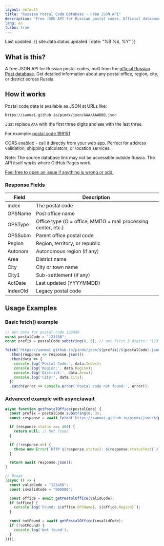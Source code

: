 ```yaml
---
layout: default
title: "Russian Postal Code Database - Free JSON API"
description: "Free JSON API for Russian postal codes. Official database from Russian Post with coverage of all regions, cities, and postal offices."
lang: en
turbo: true
---
```


Last updated: {{ site.data.status.updated | date: "%B %d, %Y" }}

## What is this?

A free JSON API for Russian postal codes, built from the [official Russian Post database](https://www.pochta.ru/support/database/ops). Get detailed information about any postal office, region, city, or district across Russia.

## How it works

Postal code data is available as JSON at URLs like:

```
https://sanmai.github.io/pindx/json/AAA/AAABBB.json
```

Just replace `AAA` with the first three digits and `BBB` with the last three.

<span id="example-json">For example: [postal code 199151](https://sanmai.github.io/pindx/json/199/199151.json)</span>

<script src="{{ site.url }}{{ site.baseurl }}/assets/js/pindx.js"></script>

CORS enabled - call it directly from your web app. Perfect for address validation, shipping calculators, or location services.

Note: The source database link may not be accessible outside Russia. The API itself works where GitHub Pages work.

[Feel free to open an issue if anything is wrong or odd.](https://github.com/sanmai/pindx/issues/new)

### Response Fields

| Field | Description |
| ---- | ---- |
| Index | The postal code |
| OPSName | Post office name |
| OPSType | Office type (О = office, ММПО = mail processing center, etc.) |
| OPSSubm | Parent office postal code |
| Region | Region, territory, or republic |
| Autonom | Autonomous region (if any) |
| Area | District name |
| City | City or town name |
| City1 | Sub-settlement (if any) |
| ActDate | Last updated (YYYYMMDD) |
| IndexOld | Legacy postal code |

## Usage Examples

### Basic fetch() example

<div id="fetch-example" markdown="1">

```javascript
// Get data for postal code 123456
const postalCode = "123456";
const prefix = postalCode.substring(0, 3); // get first 3 digits: "123"

fetch(`https://sanmai.github.io/pindx/json/${prefix}/${postalCode}.json`)
  .then(response => response.json())
  .then(data => {
    console.log('Postal Code:', data.Index);
    console.log('Region:', data.Region);
    console.log('District:', data.Area);
    console.log('City:', data.City);
  })
  .catch(error => console.error('Postal code not found:', error));
```

</div>

### Advanced example with async/await

```javascript
async function getPostalOffice(postalCode) {
  const prefix = postalCode.substring(0, 3);
  const response = await fetch(`https://sanmai.github.io/pindx/json/${prefix}/${postalCode}.json`);

  if (response.status === 404) {
    return null; // Not found
  }

  if (!response.ok) {
    throw new Error(`HTTP ${response.status}: ${response.statusText}`);
  }

  return await response.json();
}

// Usage
(async () => {
  const validCode = "123456";
  const invalidCode = "000000";

  const office = await getPostalOffice(validCode);
  if (office) {
    console.log(`Found: ${office.OPSName}, ${office.Region}`);
  }
  
  const notFound = await getPostalOffice(invalidCode);
  if (!notFound) {
    console.log('Not found');
  }
})();
```
